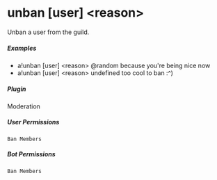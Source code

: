 # unban [user] &lt;reason&gt;

Unban a user from the guild.
			

##### Examples

* a!unban [user] &lt;reason&gt; @random because you're being nice now
* a!unban [user] &lt;reason&gt; undefined too cool to ban :^)


##### Plugin
Moderation


##### User Permissions
`Ban Members`


##### Bot Permissions
`Ban Members`